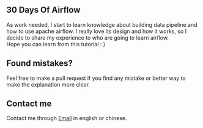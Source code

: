30 Days Of Airflow
------------
As work needed, I start to learn knowledge about building data pipeline and how to use apache airflow. I really love its design and how it works, so I decide to share my experience to who are going to learn airflow.
<br>
Hope you can learn from this tutorial : )


Found mistakes?
------------
Feel free to make a pull request if you find any mistake or better way to make the explanation more clear.

Contact me
------------
Contact me through
[Email](mailto:muller79924@gmail.com)
in english or chinese.
